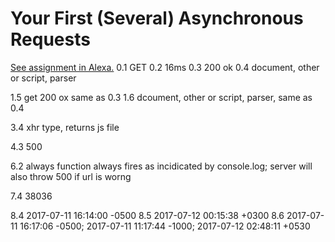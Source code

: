 # Your First (Several) Asynchronous Requests

[See assignment in Alexa.](https://alexa.bitmaker.co/cohorts/67/assignments/2055/latest)
 0.1 GET
 0.2 16ms
 0.3 200 ok
 0.4 document, other or script, parser

 1.5 get 200 ox same as 0.3
 1.6 dcoument, other or script, parser, same as 0.4

3.4 xhr type, returns js file

4.3 500

6.2 always function always fires as incidicated by console.log; server will also throw 500 if url is worng

7.4 38036

8.4 2017-07-11 16:14:00 -0500
8.5 2017-07-12 00:15:38 +0300
8.6 2017-07-11 16:17:06 -0500; 2017-07-11 11:17:44 -1000; 2017-07-12 02:48:11 +0530
